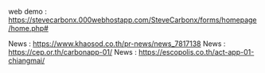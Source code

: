 web demo : https://stevecarbonx.000webhostapp.com/SteveCarbonx/forms/homepage/home.php#

News : https://www.khaosod.co.th/pr-news/news_7817138
News : https://cep.or.th/carbonapp-01/
News : https://escopolis.co.th/act-app-01-chiangmai/
